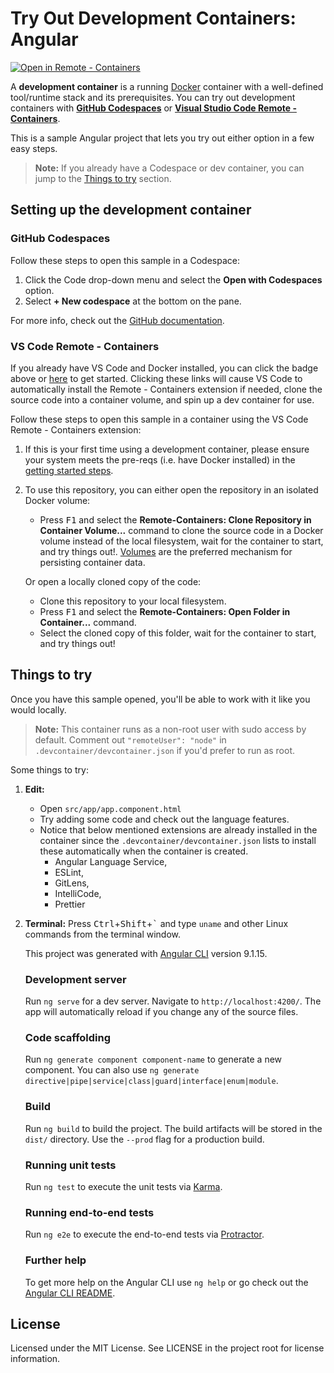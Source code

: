# Try Out Development Containers: Angular

[![Open in Remote - Containers](https://img.shields.io/static/v1?label=Remote%20-%20Containers&message=Angular&color=blue&logo=visualstudiocode)](https://vscode.dev/redirect?url=vscode://ms-vscode-remote.remote-containers/cloneInVolume?url=https://github.com/ashwingshenoy/vscode-remote-try-angular)

A **development container** is a running [Docker](https://www.docker.com) container with a well-defined tool/runtime stack and its prerequisites. You can try out development containers with **[GitHub Codespaces](https://github.com/features/codespaces)** or **[Visual Studio Code Remote - Containers](https://aka.ms/vscode-remote/containers)**.

This is a sample Angular project that lets you try out either option in a few easy steps.

> **Note:** If you already have a Codespace or dev container, you can jump to the [Things to try](#things-to-try) section.

## Setting up the development container

### GitHub Codespaces
Follow these steps to open this sample in a Codespace:
1. Click the Code drop-down menu and select the **Open with Codespaces** option.
1. Select **+ New codespace** at the bottom on the pane.

For more info, check out the [GitHub documentation](https://docs.github.com/en/free-pro-team@latest/github/developing-online-with-codespaces/creating-a-codespace#creating-a-codespace).
  
### VS Code Remote - Containers

If you already have VS Code and Docker installed, you can click the badge above or [here](https://vscode.dev/redirect?url=vscode://ms-vscode-remote.remote-containers/cloneInVolume?url=https://github.com/ashwingshenoy/vscode-remote-try-angular) to get started. Clicking these links will cause VS Code to automatically install the Remote - Containers extension if needed, clone the source code into a container volume, and spin up a dev container for use.

Follow these steps to open this sample in a container using the VS Code Remote - Containers extension:

1. If this is your first time using a development container, please ensure your system meets the pre-reqs (i.e. have Docker installed) in the [getting started steps](https://aka.ms/vscode-remote/containers/getting-started).

2. To use this repository, you can either open the repository in an isolated Docker volume:

    - Press <kbd>F1</kbd> and select the **Remote-Containers: Clone Repository in Container Volume...** command to clone the source code in a Docker volume instead of the local filesystem, wait for the container to start, and try things out!. [Volumes](https://docs.docker.com/storage/volumes/) are the preferred mechanism for persisting container data.

    Or open a locally cloned copy of the code:

   - Clone this repository to your local filesystem.
   - Press <kbd>F1</kbd> and select the **Remote-Containers: Open Folder in Container...** command.
   - Select the cloned copy of this folder, wait for the container to start, and try things out!

## Things to try

Once you have this sample opened, you'll be able to work with it like you would locally.

> **Note:** This container runs as a non-root user with sudo access by default. Comment out `"remoteUser": "node"` in `.devcontainer/devcontainer.json` if you'd prefer to run as root.

Some things to try:

1. **Edit:**
   - Open `src/app/app.component.html`
   - Try adding some code and check out the language features. 
   - Notice that below mentioned extensions are already installed in the container since the `.devcontainer/devcontainer.json` lists to install these automatically when the container is created.
        - Angular Language Service,
        - ESLint,
        - GitLens,
        - IntelliCode,
        - Prettier
2. **Terminal:** Press <kbd>Ctrl</kbd>+<kbd>Shift</kbd>+<kbd>\`</kbd> and type `uname` and other Linux commands from the terminal window.

    This project was generated with [Angular CLI](https://github.com/angular/angular-cli) version 9.1.15.

    ### Development server

    Run `ng serve` for a dev server. Navigate to `http://localhost:4200/`. The app will automatically reload if you change any of the source files.

    ### Code scaffolding

    Run `ng generate component component-name` to generate a new component. You can also use `ng generate directive|pipe|service|class|guard|interface|enum|module`.

    ### Build

    Run `ng build` to build the project. The build artifacts will be stored in the `dist/` directory. Use the `--prod` flag for a production build.

    ### Running unit tests

    Run `ng test` to execute the unit tests via [Karma](https://karma-runner.github.io).

    ### Running end-to-end tests

    Run `ng e2e` to execute the end-to-end tests via [Protractor](http://www.protractortest.org/).

    ### Further help

    To get more help on the Angular CLI use `ng help` or go check out the [Angular CLI README](https://github.com/angular/angular-cli/blob/v9.1.15/README.md).

## License

Licensed under the MIT License. See LICENSE in the project root for license information.
